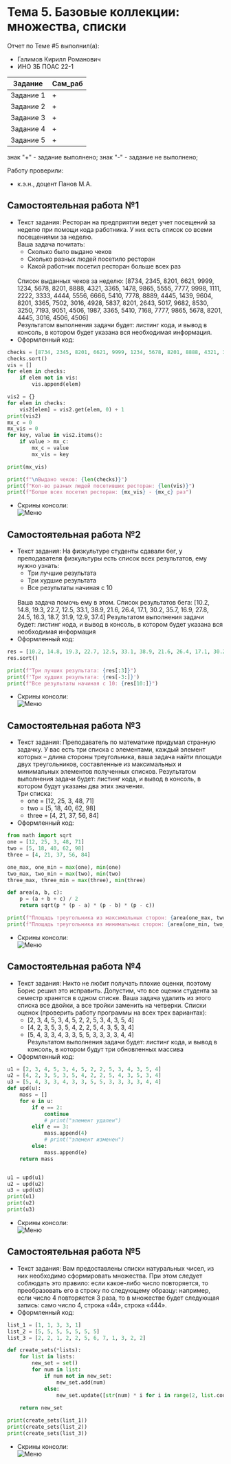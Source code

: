 # Тема 5. Базовые коллекции: множества, списки
Отчет по Теме #5 выполнил(а):
- Галимов Кирилл Романович
- ИНО ЗБ ПОАС 22-1

| Задание | Сам_раб |
| ------ | ------ | 
| Задание 1 | + |
| Задание 2 | + |
| Задание 3 | + |
| Задание 4 | + |
| Задание 5 | + |


знак "+" - задание выполнено; знак "-" - задание не выполнено;

Работу проверили:
- к.э.н., доцент Панов М.А.

## Самостоятельная работа №1
- Текст задания: Ресторан на предприятии ведет учет посещений за неделю при помощи кода работника. У них есть список со всеми посещениями за неделю. <br> Ваша задача почитать: 
   - Сколько было выдано чеков 
   - Сколько разных людей посетило ресторан
   - Какой работник посетил ресторан больше всех раз 
   <br>
   Список выданных чеков за неделю: [8734, 2345, 8201, 6621, 9999, 1234, 5678, 8201, 8888, 4321, 3365, 1478, 9865, 5555, 7777, 9998, 1111, 2222, 3333, 4444, 5556, 6666, 5410, 7778, 8889, 4445, 1439, 9604, 8201, 3365, 7502, 3016, 4928, 5837, 8201, 2643, 5017, 9682, 8530, 3250, 7193, 9051, 4506, 1987, 3365, 5410, 7168, 7777, 9865, 5678, 8201, 4445, 3016, 4506, 4506] 
   <br>
   Результатом выполнения задачи будет: листинг кода, и вывод в консоль, в котором будет указана вся необходимая информация.
- Оформленный код: 
```python
checks = [8734, 2345, 8201, 6621, 9999, 1234, 5678, 8201, 8888, 4321, 3365, 1478, 9865, 5555, 7777, 9998, 1111, 2222, 3333, 4444, 5556, 6666, 5410, 7778, 8889, 4445, 1439, 9604, 8201, 3365, 7502, 3016, 4928, 5837, 8201, 2643, 5017, 9682, 8530, 3250, 7193, 9051, 4506, 1987, 3365, 5410, 7168, 7777, 9865, 5678, 8201, 4445, 3016, 4506, 4506]
checks.sort()
vis = []
for elem in checks:
    if elem not in vis:
        vis.append(elem)

vis2 = {}
for elem in checks:
    vis2[elem] = vis2.get(elem, 0) + 1
print(vis2)
mx_c = 0
mx_vis = 0
for key, value in vis2.items():
    if value > mx_c:
        mx_c = value
        mx_vis = key

print(mx_vis)

print(f"\nВыдано чеков: {len(checks)}")
print(f"Кол-во разных людей посетивших ресторан: {len(vis)}")
print(f"Болше всех посетил ресторан: {mx_vis} - {mx_c} раз")
```
- Скрины консоли:<br> ![Меню](https://github.com/Nya-aaa/PI_Labs/blob/Tema5/pic/1.jpg)


## Самостоятельная работа №2
- Текст задания: На физкультуре студенты сдавали бег, у преподавателя физкультуры есть список всех результатов, ему нужно узнать:
  - Три лучшие результата 
  - Три худшие результата 
  - Все результаты начиная с 10 
  <br>
  Ваша задача помочь ему в этом. Список результатов бега: [10.2, 14.8, 19.3, 22.7, 12.5, 33.1, 38.9, 21.6, 26.4, 17.1, 30.2, 35.7, 16.9, 27.8, 24.5, 16.3, 18.7, 31.9, 12.9, 37.4] Результатом выполнения задачи будет: листинг кода, и вывод в консоль, в котором будет указана вся необходимая информация
- Оформленный код: 
```python
res = [10.2, 14.8, 19.3, 22.7, 12.5, 33.1, 38.9, 21.6, 26.4, 17.1, 30.2, 35.7, 16.9, 27.8, 24.5, 16.3, 18.7, 31.9, 12.9, 37.4]
res.sort()

print(f"Три лучших результата: {res[:3]}")
print(f'Три худших результата: {res[-3:]}')
print(f"Все результаты начиная с 10: {res[10:]}")
```
- Скрины консоли:<br> ![Меню](https://github.com/Nya-aaa/PI_Labs/blob/Tema5/pic/1.jpg)

  
## Самостоятельная работа №3
- Текст задания: Преподаватель по математике придумал странную задачку. У вас есть три списка с элементами, каждый элемент которых – длина стороны треугольника, ваша задача найти площади двух треугольников, составленные из максимальных и минимальных элементов полученных списков. Результатом выполнения задачи будет: листинг кода, и вывод в консоль, в котором будут указаны два этих значения. <br> Три списка:  
  - one = [12, 25, 3, 48, 71] 
  - two = [5, 18, 40, 62, 98] 
  - three = [4, 21, 37, 56, 84]
- Оформленный код: 
```python
from math import sqrt
one = [12, 25, 3, 48, 71] 
two = [5, 18, 40, 62, 98] 
three = [4, 21, 37, 56, 84]

one_max, one_min = max(one), min(one)
two_max, two_min = max(two), min(two)
three_max, three_min = max(three), min(three)

def area(a, b, c):
    p = (a + b + c) / 2
    return sqrt(p * (p - a) * (p - b) * (p - c))

print(f"Площадь треугольника из максимальных сторон: {area(one_max, two_max, three_max)}")
print(f"Площадь треугольника из минимальных сторон: {area(one_min, two_min, three_min)}")
```
- Скрины консоли:<br> ![Меню](https://github.com/Nya-aaa/PI_Labs/blob/Tema5/pic/1.jpg)


## Самостоятельная работа №4
- Текст задания: Никто не любит получать плохие оценки, поэтому Борис решил это исправить. Допустим, что все оценки студента за семестр хранятся в одном списке. Ваша задача удалить из этого списка все двойки, а все тройки заменить на четверки. Списки оценок (проверить работу программы на всех трех вариантах): 
  - [2, 3, 4, 5, 3, 4, 5, 2, 2, 5, 3, 4, 3, 5, 4] 
  - [4, 2, 3, 5, 3, 5, 4, 2, 2, 5, 4, 3, 5, 3, 4] 
  - [5, 4, 3, 3, 4, 3, 3, 5, 5, 3, 3, 3, 3, 4, 4] <br> Результатом выполнения задачи будет: листинг кода, и вывод в консоль, в котором будут три обновленных массива
- Оформленный код: 
```python
u1 = [2, 3, 4, 5, 3, 4, 5, 2, 2, 5, 3, 4, 3, 5, 4]
u2 = [4, 2, 3, 5, 3, 5, 4, 2, 2, 5, 4, 3, 5, 3, 4]
u3 = [5, 4, 3, 3, 4, 3, 3, 5, 5, 3, 3, 3, 3, 4, 4]
def upd(u):
    mass = []
    for e in u:
        if e == 2:
            continue
            # print("элемент удален")
        elif e == 3:
            mass.append(4)
            # print("элемент изменен")
        else:
            mass.append(e)
    return mass


u1 = upd(u1)
u2 = upd(u2)
u3 = upd(u3)
print(u1)
print(u2)
print(u3)
```
- Скрины консоли:<br> ![Меню](https://github.com/Nya-aaa/PI_Labs/blob/Tema5/pic/1.jpg) 


## Самостоятельная работа №5
- Текст задания: Вам предоставлены списки натуральных чисел, из них необходимо сформировать множества. При этом следует соблюдать это правило: если какое-либо число повторяется, то преобразовать его в строку по следующему образцу: например, если число 4 повторяется 3 раза, то в множестве будет следующая запись: само число 4, строка «44», строка «444».
- Оформленный код: 
```python
list_1 = [1, 1, 3, 3, 1]
list_2 = [5, 5, 5, 5, 5, 5, 5]
list_3 = [2, 2, 1, 2, 2, 5, 6, 7, 1, 3, 2, 2]

def create_sets(*lists):
    for list in lists:
        new_set = set()
        for num in list:
            if num not in new_set:
                new_set.add(num)
            else:
                new_set.update([str(num) * i for i in range(2, list.count(num)+1)])
            
    return new_set

print(create_sets(list_1))
print(create_sets(list_2))
print(create_sets(list_3))
```

- Скрины консоли:<br> ![Меню](https://github.com/Nya-aaa/PI_Labs/blob/Tema5/pic/1.jpg)


